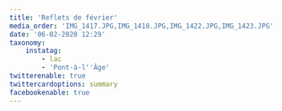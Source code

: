 ```yaml
---
title: 'Reflets de février'
media_order: 'IMG_1417.JPG,IMG_1418.JPG,IMG_1422.JPG,IMG_1423.JPG'
date: '06-02-2020 12:29'
taxonomy:
    instatag:
        - lac
        - 'Pont-à-l''Âge'
twitterenable: true
twittercardoptions: summary
facebookenable: true
---
```



